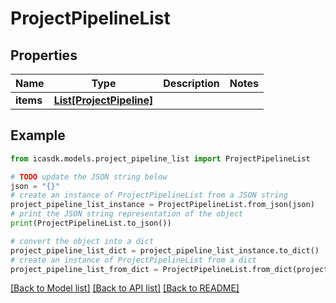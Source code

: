 # ProjectPipelineList


## Properties

Name | Type | Description | Notes
------------ | ------------- | ------------- | -------------
**items** | [**List[ProjectPipeline]**](ProjectPipeline.md) |  | 

## Example

```python
from icasdk.models.project_pipeline_list import ProjectPipelineList

# TODO update the JSON string below
json = "{}"
# create an instance of ProjectPipelineList from a JSON string
project_pipeline_list_instance = ProjectPipelineList.from_json(json)
# print the JSON string representation of the object
print(ProjectPipelineList.to_json())

# convert the object into a dict
project_pipeline_list_dict = project_pipeline_list_instance.to_dict()
# create an instance of ProjectPipelineList from a dict
project_pipeline_list_from_dict = ProjectPipelineList.from_dict(project_pipeline_list_dict)
```
[[Back to Model list]](../README.md#documentation-for-models) [[Back to API list]](../README.md#documentation-for-api-endpoints) [[Back to README]](../README.md)



